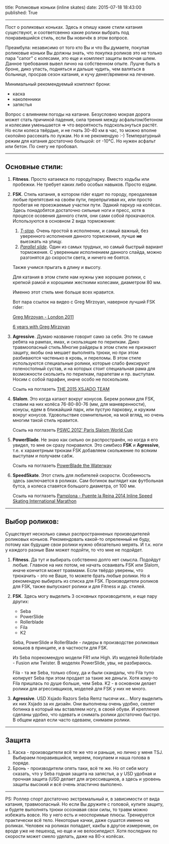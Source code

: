 title: Роликовые коньки (inline skates)
date: 2015-07-18 18:43:00
published: True

***

Пост о роликовых коньках. Здесь я опишу какие стили катания существуют, и соответсвенно какие ролики выбрать под понравившийся стиль, если Вы новичёк в этом вопросе.

Преамбула: независимо от того кто Вы и что Вы думаете, покупая роликовые коньки Вы должны знать, что покупка роликов это не только пара "сапог" с колесами, это еще и комплект защиты включая шлем. Данное требования вывел лично на собственном опыте. Лушче быть в броне, дико упасть, подняться и дальше чудить, чем валяться в больнице, просрав сезон катания, и кучу денег/времени на лечение.

Минимальный рекомендуемый комплект брони:

* каска
* наколенники
* запястья

Вопрос с влиянием погоды на катание. Безусловно мокрая дорога может стать причиной падения, сила трения между асфальтом/бетоном и колесами уменьшается => что вероятность подскользнуться растёт. Но если колеса твёрдые, и не гнать 30-40 км в час, то можно вполне скопойно рассекать по лужам. Но я не рекомендую :-) Температурный режим для катания достаточно большой: от -10°C. Но нужен асфальт или бетон. По снегу не пробовал.


***

## Основные стили:

1. **Fitness**. Просто катаемся по городу/парку. Вместо ходьбы или пробежки. Не требует каких либо особых навыков. Просто ездим.
2. **FSK**. Стиль катания, в котором rider ездит по городу, преодалевая любые препятсвия на своём пути, перепрыгивая их, или просто пробегая не проезжаемые участки пути. Эдакий паркур на колёсах. Здесь понадобятся достаточно сильные ноги и пресс, хотя в процессе осовения данного стиля, они сами собой прокачаются. Используются в основном 2 вида торможения:
    1. [*T-stop*](https://www.youtube.com/watch?v=hxl5rb-4zno). Очень простой в исполнении, и самый важный, без уверенного исполнения данного торможения, лучше **не** выезжать на улицу.
    2. [*Parallel slide*](https://www.youtube.com/watch?v=xTiW14M4obc). Один из самых трудных, но самый быстрый вариант торможения. С уверенным исполнением данного слайда, можно разгонятся до скорости света, и ничего не боятся.

    Также учимся прыгать в длину и высоту.

    Для катания в этом стиле нам нужны уже хорошие ролики, с крепкой рамой и хорошими жесткими колесами, диаметром 80 мм.

    Именно этот стиль мне больше всех нравится.

    Вот пара ссылок на видео с Greg Mirzoyan, наверное лучший FSK rider:

    [Greg Mirzoyan - London 2011](https://www.youtube.com/watch?v=xnxZ1pSBCTI)

    [6 years with Greg Mirzoyan](https://www.youtube.com/watch?v=YifU8QmNcGQ)

3. **Agressive**. Думаю название говорит само за себя. Это те самые ребята на рампах, ямах, и скользящие по перилкам. Дико травмоопасный стиль.Многие райдеры в этом стиле не признают защиту, якобы она мешает выполнять трюки, но при этом разбиваются частенько в кровь, и переломы. В этом стиле используются специальные ролики, которые слабо фиксируют голеностопный сустав, и на которых стоит специальная рама для возможности скользить по перилкам, парапетам и пр. выступам. Носим с собой парафин, иначе особо не поскользим.

    Ссыль на поглазеть [THE 2015 XSJADO TEAM](https://www.youtube.com/watch?v=SsKNNhYXw3w)

4. **Slalom**. Это когда катают вокруг конусов. Берем ролики для FSK, ставим на них колёса 76-80-80-76 (мм, для маневренности), конусы, едем в ближайший парк, или пустую парковку, и кружим вокруг конусов. Удовольствие сомнительное, на мой вгляд, но очень многим такой стиль нравится.

    Ссыль на поглазеть [PSWC 2012' Paris Slalom World Cup](https://www.youtube.com/watch?v=oYjD-pgwDUw)

5. **PowerBlade**. Не знаю как сильно он распространён, но когда я его увидел, то мне он сразу понравился. Это симбиоз **FSK** и **Agressive**, т.е. к харакетрным трюкам FSK добавляем скольжение по всяким выступам и получаем сабж.

    Ссыль на поглазеть [PowerBlade the Waterway](https://www.youtube.com/watch?v=E8iqCwVOYP0)

6. **SpeedSkate**. Этот стиль для любителей скорости. Особенность здесь заключается в роликах. Сам ботинок выглядит как футбольная бутса, а колеса ставятся большого диаметра, от 100 мм.

    Ссыль на поглазеть [Pamplona - Puente la Reina 2014 Inline Speed Skating International Marathon](https://www.youtube.com/watch?v=2OKVSsnMpHo)

***

## Выбор роликов:

Существует несколько самых распространненых производителей роликовых коньков. Рекомендовать какой-то опреленный не буду, потому как будущие свои ролики нужно обязательно мерять. И т.к. ноги у каждого разные Вам может подойти, то что мне не подойдет.

1. **Fitness**. Да тут и выбирать собственно долго нет смысла. Подойдут любые. Главное на них потом, не начать осваивать FSK или Slalom, иначе кончится может травмами. Если твёрдо уверены, что трюкачить - это не Ваше, то можете брать любые ролики. Но я рекомендую выбирать из списка для FSK. Производители роликов для FSK, также выпускают ролики и для Fitness и др. стилей.
2. **FSK**. Здесь могу выделить 3 основных производителя, и еще пару других:
    * Seba
    * PowerSlide
    * Rollerblade
    * Fila
    * K2

    Seba, PowerSlide и RollerBlade - лидеры в производстве роликовых коньков в принципе, и в частности для FSK.

    Из Seba порекомендую модели FR1 или High. Из моделей Rollerblade - Fusion или Twister. В моделях PowerSlide, увы, не разбираюсь.

    Fila - та же Seba, только сбоку, да и были скандалы, что Fila тупо копирует Seba при этом продает за такие же деньги. Хотя кому-то Fila пришлась по душе больше, чем Seba. K2 - в основном делает ролики для агрессивщиков, моделей для FSK у них не много.

3. **Agressive**. USD Xsjado Razors Seba Remz тысячи их... Могу выделить их них Xsjado за их дизайн. Они выполнены очень удобно, скелет ботинка в который мы вставляем ногу, в своей обуви. И крепления сделаны удобно, что одевать и снимать ролики достаточно быстро. В общем идеал если часто одеваем, снимаем ролики.

***

## Защита

1. Каска - производители всё те же что и раньше, но лично у меня TSJ. Выбираем понравившийся, меряем, покупаем и наша голова в поряде.
2. Бронь - производители опять таки, всё те же. Но от себя могу сказать, что у Seba годная защита на запястья, а у USD удобная и прочная защита (USD делает для агрессивщиков, а здесь и уровень защиты высокий и всё очень эластично выполено.

***

PS: Роллер спорт достаточно экстремальный и, в зависимости от вида катания, травмоопасный. Но если Вы дружите с головой, купите защиту, и будете выполнять трюки осознавая свои силы, то травм можно избежать вовсе. Но у него есть и неоспоримые плюсы. Тренируется практически всё тело. Некоторые качки, даже сушатся именно на роликах. Человек на роликах попадает, какбы в другое измерение, он вроде уже не пешеход, но еще и не велосипедист. Хотя последних по скорости может смело уделать, даже на 80-х колёсах.
